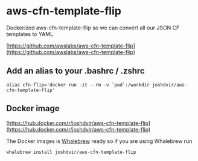 # aws-cfn-template-flip

Dockerized aws-cfn-template-flip so we can convert all our JSON CF templates to YAML.

[https://github.com/awslabs/aws-cfn-template-flip](https://github.com/awslabs/aws-cfn-template-flip)

## Add an alias to your .bashrc / .zshrc

```
alias cfn-flip='docker run -it --rm -v `pwd`:/workdir joshdvir/aws-cfn-template-flip'
```

## Docker image

[https://hub.docker.com/r/joshdvir/aws-cfn-template-flip](https://hub.docker.com/r/joshdvir/aws-cfn-template-flip)

The Docker images is [Whalebrew](https://github.com/bfirsh/whalebrew) ready so if you are using Whalebrew run

`
whalebrew install joshdvir/aws-cfn-template-flip
`